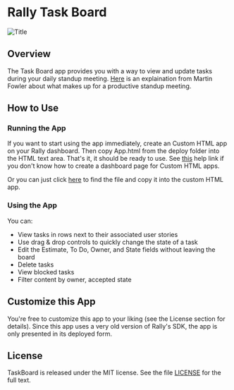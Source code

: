 Rally Task Board
======================

![Title](https://raw.github.com/RallyApps/TaskBoard/master/screenshots/title-screenshot.png)

## Overview

The Task Board app provides you with a way to view and update tasks during your daily standup meeting. [Here](http://martinfowler.com/articles/itsNotJustStandingUp.html) is an explaination from Martin Fowler about what makes up for a productive standup meeting.

## How to Use

### Running the App

If you want to start using the app immediately, create an Custom HTML app on your Rally dashboard. Then copy App.html from the deploy folder into the HTML text area. That's it, it should be ready to use. See [this](http://www.rallydev.com/help/use_apps#create) help link if you don't know how to create a dashboard page for Custom HTML apps.

Or you can just click [here](https://raw.github.com/RallyApps/TaskBoard/master/deploy/App.html) to find the file and copy it into the custom HTML app.

### Using the App

You can:

* View tasks in rows next to their associated user stories
* Use drag & drop controls to quickly change the state of a task
* Edit the Estimate, To Do, Owner, and State fields without leaving the board
* Delete tasks
* View blocked tasks
* Filter content by owner, accepted state

## Customize this App

You're free to customize this app to your liking (see the License section for details). Since this app uses a very old version of Rally's SDK, the app is only presented in its deployed form.

## License

TaskBoard is released under the MIT license.  See the file [LICENSE](https://raw.github.com/RallyApps/TaskBoard/master/LICENSE) for the full text.
